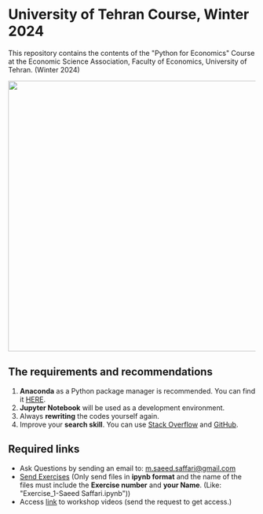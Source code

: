 # University of Tehran Course, Winter 2024
This repository contains the contents of the "Python for Economics" Course at the Economic Science Association, Faculty of Economics, University of Tehran. (Winter 2024)

<img src = "[https://github.com/saeed-saffari/Py_Econ_Win23_Course/blob/main/photo_2023-12-28.jpeg?raw=true](https://github.com/saeed-saffari/Py_Econ_Win23_Course/blob/main/photo_2023-12-28.jpeg?raw=true)" width="550" >


## The requirements and recommendations

1. **Anaconda** as a Python package manager is recommended. You can find it [HERE](https://www.anaconda.com/download).
2. **Jupyter Notebook** will be used as a development environment.
3. Always **rewriting** the codes yourself again.
4. Improve your **search skill**. You can use [Stack Overflow](https://stackoverflow.com/) and [GitHub](https://github.com/).
 
## Required links
-  Ask Questions by sending an email to:  m.saeed.saffari@gmail.com
- [Send Exercises]() (Only send files in **ipynb format** and the name of the files must include the **Exercise number** and **your Name**. (Like: "Exercise_1-Saeed Saffari.ipynb"))
- Access [link]() to workshop videos (send the request to get access.)
